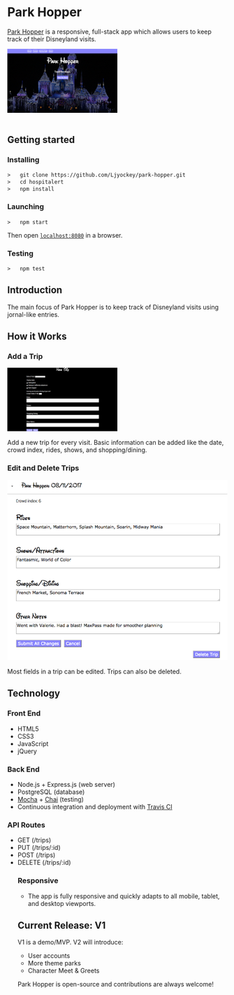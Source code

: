 <h1>Park Hopper</h1>
<p><a href="https://park-hopper.herokuapp.com">Park Hopper</a> is a responsive, full-stack app which allows users to keep track of
their Disneyland visits.</p>
<img src="public/img/readme/park-hopper.png" width="50%" height="auto"><br><br>

## Getting started
### Installing
```
>   git clone https://github.com/Ljyockey/park-hopper.git
>   cd hospitalert
>   npm install
```
### Launching
```
>   npm start
```
Then open [`localhost:8080`](http://localhost:8080) in a browser.
### Testing
```
>   npm test
```

<h2>Introduction</h2>
<p>The main focus of Park Hopper is to keep track of Disneyland visits using jornal-like entries.</p>

<h2>How it Works</h2>
<h3>Add a Trip</h3>
<img src="public/img/readme/new-trip.png" width="50%" height="auto">
<p>Add a new trip for every visit. Basic information can be added like the date, crowd index, rides, shows, and shopping/dining.</p>
<h3>Edit and Delete Trips</h3>
<img src="public/img/readme/edit-delete.png" height="25%" width="auto">
<p>Most fields in a trip can be edited. Trips can also be deleted.</p>

<h2>Technology</h2>
<h3>Front End</h3>
<ul>
  <li>HTML5</li>
  <li>CSS3</li>
  <li>JavaScript</li>
  <li>jQuery</li>
</ul>
<h3>Back End</h3>
<ul>
  <li>Node.js + Express.js (web server)</li>
  <li>PostgreSQL (database)</li>
  <li><a href="https://mochajs.org/">Mocha</a> + <a href="http://chaijs.com/">Chai</a> (testing)</li>
  <li>Continuous integration and deployment with <a href="https://travis-ci.org/">Travis CI</a></li>
</ul>
<h3>API Routes</h3>
<ul>
  <li>GET (/trips)</li>
  <li>PUT (/trips/:id)</li>
  <li>POST (/trips)</li>
  <li>DELETE (/trips/:id)</li>
<h3>Responsive</h3>
<ul>
  <li>The app is fully responsive and quickly adapts to all mobile, tablet, and desktop viewports.</li>
</ul>

<h2>Current Release: V1</h2>
<p>V1 is a demo/MVP. V2 will introduce:</p>
<ul>
	<li>User accounts</li>
	<li>More theme parks</li>
	<li>Character Meet & Greets</li>
</ul>
<p>Park Hopper is open-source and contributions are always welcome!